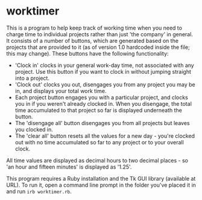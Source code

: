 # worktimer
This is a program to help keep track of working time when you need to charge time to individual projects rather than just 'the company' in general. It consists of a number of buttons, which are generated based on the projects that are provided to it (as of version 1.0 hardcoded inside the file; this may change). These buttons have the following functionality:

- 'Clock in' clocks in your general work-day time, not associated with any project. Use this button if you want to clock in without jumping straight into a project.
- 'Clock out' clocks you out, disengages you from any project you may be in, and displays your total work time.
- Each project button engages you with a particular project, and clocks you in if you weren't already clocked in. When you disengage, the total time accumulated to that project so far is displayed underneath the button.
- The 'disengage all' button disengages you from all projects but leaves you clocked in. 
- The 'clear all' button resets all the values for a new day - you're clocked out with no time accumulated so far to any project or to your overall clock.

All time values are displayed as decimal hours to two decimal places - so 'an hour and fifteen minutes' is displayed as '1.25'.

This program requires a Ruby installation and the Tk GUI library (available at URL). To run it, open a command line prompt in the folder you've placed it in and run `irb worktimer.rb`.
